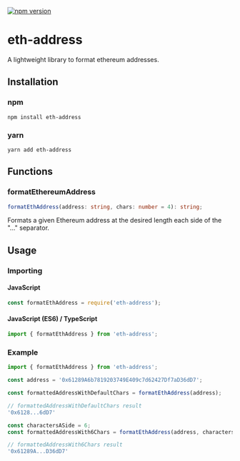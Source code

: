 [![npm version](https://badge.fury.io/js/eth-address.svg)](https://badge.fury.io/js/eth-address)
# eth-address

A lightweight library to format ethereum addresses.

## Installation

### npm
```
npm install eth-address
```

### yarn
```
yarn add eth-address
```

## Functions

### formatEthereumAddress

```ts
formatEthAddress(address: string, chars: number = 4): string;
```

Formats a given Ethereum address at the desired length each side of the "..." separator.

## Usage

### Importing

#### JavaScript 
```js
const formatEthAddress = require('eth-address');
```

#### JavaScript (ES6) / TypeScript
```ts
import { formatEthAddress } from 'eth-address';
```

### Example

```ts
import { formatEthAddress } from 'eth-address';

const address = '0x61289A6b7819203749E409c7d62427Df7aD36dD7';

const formattedAddressWithDefaultChars = formatEthAddress(address);

// formattedAddressWithDefaultChars result
'0x6128...6dD7'

const charactersASide = 6;
const formattedAddressWith6Chars = formatEthAddress(address, charactersASide);

// formattedAddressWith6Chars result
'0x61289A...D36dD7'
```
